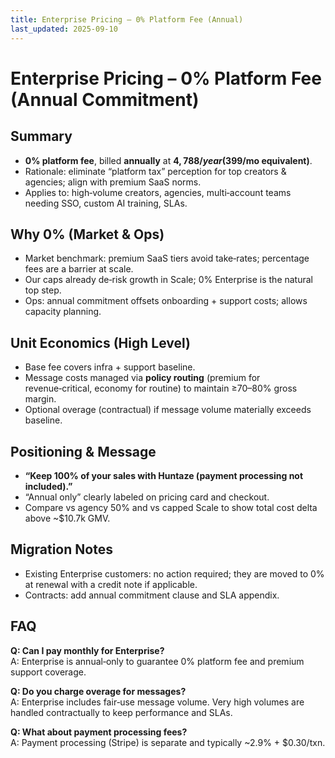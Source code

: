 ```yaml
---
title: Enterprise Pricing – 0% Platform Fee (Annual)
last_updated: 2025-09-10
---
```


# Enterprise Pricing – 0% Platform Fee (Annual Commitment)

## Summary
- **0% platform fee**, billed **annually** at **$4,788/year ($399/mo equivalent)**.
- Rationale: eliminate “platform tax” perception for top creators & agencies; align with premium SaaS norms.
- Applies to: high‑volume creators, agencies, multi‑account teams needing SSO, custom AI training, SLAs.

## Why 0% (Market & Ops)
- Market benchmark: premium SaaS tiers avoid take‑rates; percentage fees are a barrier at scale.
- Our caps already de‑risk growth in Scale; 0% Enterprise is the natural top step.
- Ops: annual commitment offsets onboarding + support costs; allows capacity planning.

## Unit Economics (High Level)
- Base fee covers infra + support baseline.
- Message costs managed via **policy routing** (premium for revenue‑critical, economy for routine) to maintain ≥70–80% gross margin.
- Optional overage (contractual) if message volume materially exceeds baseline.

## Positioning & Message
- **“Keep 100% of your sales with Huntaze (payment processing not included).”**
- “Annual only” clearly labeled on pricing card and checkout.
- Compare vs agency 50% and vs capped Scale to show total cost delta above ~$10.7k GMV.

## Migration Notes
- Existing Enterprise customers: no action required; they are moved to 0% at renewal with a credit note if applicable.
- Contracts: add annual commitment clause and SLA appendix.

## FAQ
**Q: Can I pay monthly for Enterprise?**  
A: Enterprise is annual‑only to guarantee 0% platform fee and premium support coverage.

**Q: Do you charge overage for messages?**  
A: Enterprise includes fair‑use message volume. Very high volumes are handled contractually to keep performance and SLAs.

**Q: What about payment processing fees?**  
A: Payment processing (Stripe) is separate and typically ~2.9% + $0.30/txn.

